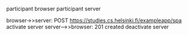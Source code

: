 participant browser
participant server

browser->>server: POST https://studies.cs.helsinki.fi/exampleapp/spa
activate server
server-->>browser: 201 created
deactivate server